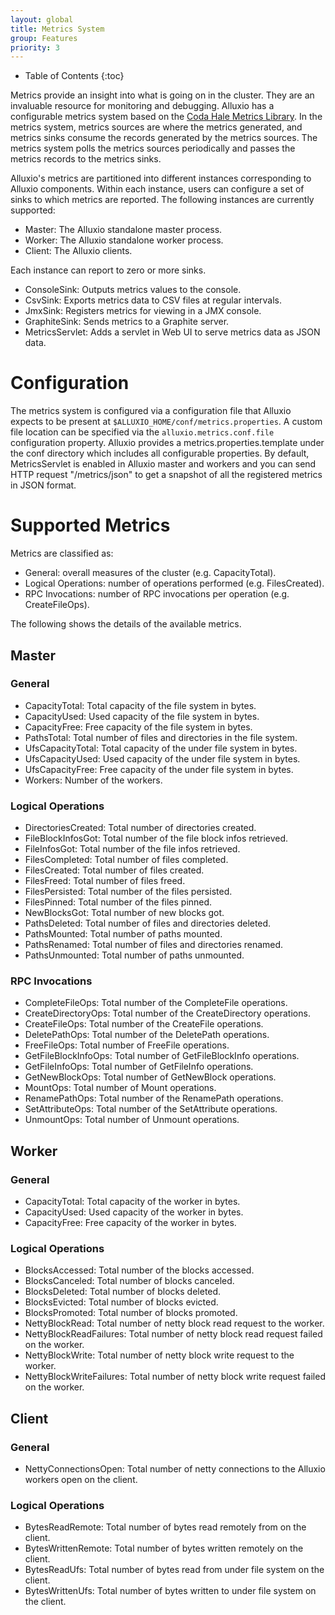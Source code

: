 ```yaml
---
layout: global
title: Metrics System
group: Features
priority: 3
---
```


* Table of Contents
{:toc}

Metrics provide an insight into what is going on in the cluster. They are an invaluable resource for
monitoring and debugging. Alluxio has a configurable metrics system based on the [Coda Hale Metrics 
Library](https://github.com/dropwizard/metrics). In the metrics system, metrics sources are where 
the metrics generated, and metrics sinks consume the records generated by the metrics sources. 
The metrics system polls the metrics sources periodically and passes the metrics records to 
the metrics sinks.

Alluxio's metrics are partitioned into different instances corresponding to Alluxio components.
Within each instance, users can configure a set of sinks to which metrics are reported. The
following instances are currently supported:

* Master: The Alluxio standalone master process.
* Worker: The Alluxio standalone worker process.
* Client: The Alluxio clients.

Each instance can report to zero or more sinks.

* ConsoleSink: Outputs metrics values to the console.
* CsvSink: Exports metrics data to CSV files at regular intervals.
* JmxSink: Registers metrics for viewing in a JMX console.
* GraphiteSink: Sends metrics to a Graphite server.
* MetricsServlet: Adds a servlet in Web UI to serve metrics data as JSON data.

# Configuration
The metrics system is configured via a configuration file that Alluxio expects to be present at
`$ALLUXIO_HOME/conf/metrics.properties`. A custom file location can be specified via the
`alluxio.metrics.conf.file` configuration property. Alluxio provides a metrics.properties.template
under the conf directory which includes all configurable properties. By default, MetricsServlet
is enabled in Alluxio master and workers and you can send HTTP request "/metrics/json" to get a
snapshot of all the registered metrics in JSON format.

# Supported Metrics

Metrics are classified as:

* General: overall measures of the cluster (e.g. CapacityTotal).
* Logical Operations: number of operations performed (e.g. FilesCreated).
* RPC Invocations: number of RPC invocations per operation (e.g. CreateFileOps).

The following shows the details of the available metrics. 

## Master

### General

* CapacityTotal: Total capacity of the file system in bytes.
* CapacityUsed: Used capacity of the file system in bytes.
* CapacityFree: Free capacity of the file system in bytes.
* PathsTotal: Total number of files and directories in the file system.
* UfsCapacityTotal: Total capacity of the under file system in bytes.
* UfsCapacityUsed: Used capacity of the under file system in bytes.
* UfsCapacityFree: Free capacity of the under file system in bytes.
* Workers: Number of the workers.

### Logical Operations

* DirectoriesCreated: Total number of directories created.
* FileBlockInfosGot: Total number of the file block infos retrieved.
* FileInfosGot: Total number of the file infos retrieved.
* FilesCompleted: Total number of files completed.
* FilesCreated: Total number of files created.
* FilesFreed: Total number of files freed.
* FilesPersisted: Total number of the files persisted.
* FilesPinned: Total number of the files pinned.
* NewBlocksGot: Total number of new blocks got.
* PathsDeleted: Total number of files and directories deleted.
* PathsMounted: Total number of paths mounted.
* PathsRenamed: Total number of files and directories renamed.
* PathsUnmounted: Total number of paths unmounted.

### RPC Invocations

* CompleteFileOps: Total number of the CompleteFile operations.
* CreateDirectoryOps: Total number of the CreateDirectory operations.
* CreateFileOps: Total number of the CreateFile operations.
* DeletePathOps: Total number of the DeletePath operations.
* FreeFileOps: Total number of FreeFile operations.
* GetFileBlockInfoOps: Total number of GetFileBlockInfo operations.
* GetFileInfoOps: Total number of GetFileInfo operations.
* GetNewBlockOps: Total number of GetNewBlock operations.
* MountOps: Total number of Mount operations.
* RenamePathOps: Total number of the RenamePath operations.
* SetAttributeOps: Total number of the SetAttribute operations.
* UnmountOps: Total number of Unmount operations.

## Worker

### General

* CapacityTotal: Total capacity of the worker in bytes.
* CapacityUsed: Used capacity of the worker in bytes.
* CapacityFree: Free capacity of the worker in bytes.

### Logical Operations

* BlocksAccessed: Total number of the blocks accessed.
* BlocksCanceled: Total number of blocks canceled.
* BlocksDeleted: Total number of blocks deleted.
* BlocksEvicted: Total number of blocks evicted.
* BlocksPromoted: Total number of blocks promoted.
* NettyBlockRead: Total number of netty block read request to the worker.
* NettyBlockReadFailures: Total number of netty block read request failed on the worker.
* NettyBlockWrite: Total number of netty block write request to the worker.
* NettyBlockWriteFailures: Total number of netty block write request failed on the worker.

## Client

### General
* NettyConnectionsOpen: Total number of netty connections to the Alluxio workers open on the client.

### Logical Operations

* BytesReadRemote: Total number of bytes read remotely from on the client.
* BytesWrittenRemote: Total number of bytes written remotely on the client.
* BytesReadUfs: Total number of bytes read from under file system on the client.
* BytesWrittenUfs: Total number of bytes written to under file system on the client.

